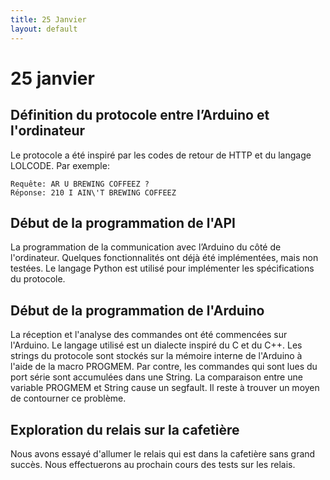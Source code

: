 ```yaml
---
title: 25 Janvier
layout: default
---
```


25 janvier
==========

Définition du protocole entre l’Arduino et l'ordinateur
--------------------------------------------------------

Le protocole a été inspiré par les codes de retour de HTTP et du langage LOLCODE.
Par exemple:

	Requête: AR U BREWING COFFEEZ ?
	Réponse: 210 I AIN\'T BREWING COFFEEZ

Début de la programmation de l'API
----------------------------------

La programmation de la communication avec l’Arduino du côté de l'ordinateur.
Quelques fonctionnalités ont déjà été implémentées, mais non testées. Le langage Python est
utilisé pour implémenter les spécifications du protocole.

Début de la programmation de l'Arduino
--------------------------------------

La réception et l'analyse des commandes ont été commencées sur l'Arduino. Le langage utilisé 
est un dialecte inspiré du C et du C++. Les strings du protocole sont stockés sur la mémoire
interne de l'Arduino à l'aide de la macro PROGMEM. Par contre, les commandes qui sont lues
du port série sont accumulées dans une String. La comparaison entre une variable PROGMEM et
String cause un segfault. Il reste à trouver un moyen de contourner ce problème.

Exploration du relais sur la cafetière
--------------------------------------

Nous avons essayé d'allumer le relais qui est dans la cafetière sans grand succès. Nous 
effectuerons au prochain cours des tests sur les relais.
